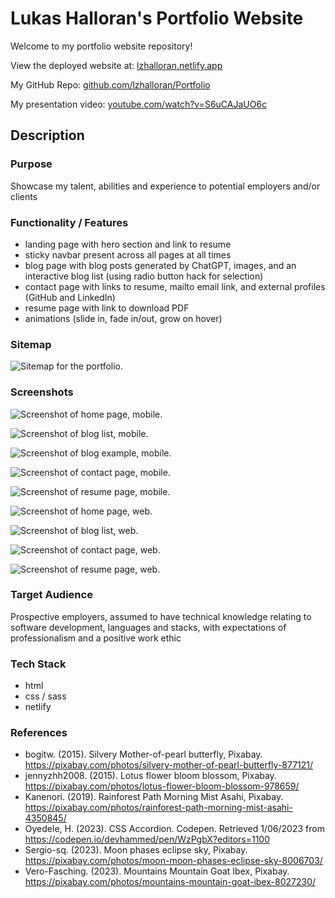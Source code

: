 # Lukas Halloran's Portfolio Website

Welcome to my portfolio website repository! 

View the deployed website at: [lzhalloran.netlify.app](https://lzhalloran.netlify.app/)

My GitHub Repo: [github.com/lzhalloran/Portfolio](https://github.com/lzhalloran/Portfolio)

My presentation video: [youtube.com/watch?v=S6uCAJaUO6c](https://www.youtube.com/watch?v=S6uCAJaUO6c)

## Description

### Purpose
Showcase my talent, abilities and experience to potential employers and/or clients

### Functionality / Features
- landing page with hero section and link to resume
- sticky navbar present across all pages at all times
- blog page with blog posts generated by ChatGPT, images, and an interactive blog list (using radio button hack for selection)
- contact page with links to resume, mailto email link, and external profiles (GitHub and LinkedIn)
- resume page with link to download PDF
- animations (slide in, fade in/out, grow on hover)

### Sitemap
![Sitemap for the portfolio.](docs/sitemap.jpg)

### Screenshots
![Screenshot of home page, mobile.](docs/screen-home-mobile.jpg)

![Screenshot of blog list, mobile.](docs/screen-blog-list-mobile.jpg)

![Screenshot of blog example, mobile.](docs/screen-blog-ex-mobile.jpg)

![Screenshot of contact page, mobile.](docs/screen-contact-mobile.jpg)

![Screenshot of resume page, mobile.](docs/screen-resume-mobile.jpg)

![Screenshot of home page, web.](docs/screen-home-web.jpg)

![Screenshot of blog list, web.](docs/screen-blog-list-web.jpg)

![Screenshot of contact page, web.](docs/screen-contact-web.jpg)

![Screenshot of resume page, web.](docs/screen-resume-web.jpg)
### Target Audience
Prospective employers, assumed to have technical knowledge relating to software development, languages and stacks, with expectations of professionalism and a positive work ethic

### Tech Stack
- html
- css / sass
- netlify

### References
- bogitw. (2015). Silvery Mother-of-pearl butterfly, Pixabay. https://pixabay.com/photos/silvery-mother-of-pearl-butterfly-877121/
- jennyzhh2008. (2015). Lotus flower bloom blossom, Pixabay. https://pixabay.com/photos/lotus-flower-bloom-blossom-978659/
- Kanenori. (2019). Rainforest Path Morning Mist Asahi, Pixabay. https://pixabay.com/photos/rainforest-path-morning-mist-asahi-4350845/
- Oyedele, H. (2023). CSS Accordion. Codepen. Retrieved 1/06/2023 from https://codepen.io/devhammed/pen/WzPgbX?editors=1100
- Sergio-sq. (2023). Moon phases eclipse sky, Pixabay. https://pixabay.com/photos/moon-moon-phases-eclipse-sky-8006703/
- Vero-Fasching. (2023). Mountains Mountain Goat Ibex, Pixabay. https://pixabay.com/photos/mountains-mountain-goat-ibex-8027230/

